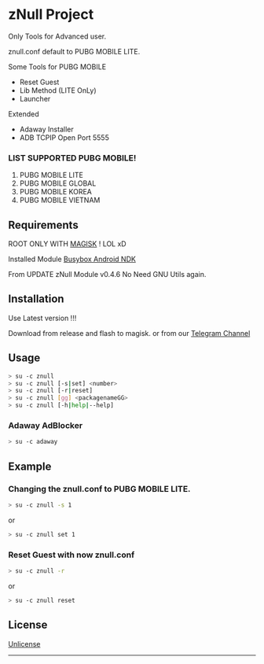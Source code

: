 # zNull Project

Only Tools for Advanced user.


znull.conf default to PUBG MOBILE LITE.

Some Tools for PUBG MOBILE
- Reset Guest
- Lib Method (LITE OnLy)
- Launcher

Extended
- Adaway Installer
- ADB TCPIP Open Port 5555

### LIST SUPPORTED PUBG MOBILE!
1. PUBG MOBILE LITE
2. PUBG MOBILE GLOBAL
3. PUBG MOBILE KOREA
4. PUBG MOBILE VIETNAM

## Requirements


ROOT ONLY WITH [MAGISK](https://github.com/topjohnwu/Magisk "Magisk Github") ! LOL xD


Installed Module [Busybox Android NDK](https://github.com/Magisk-Modules-Repo/busybox-ndk "Busybox Android NDK Magisk Repo")

From UPDATE zNull Module v0.4.6 No Need GNU Utils again.



## Installation

Use Latest version !!!

Download from release and flash to magisk.
or
from our [Telegram Channel](https://t.me/zNullProject_Channel "Our Telegram Channel, zNull | Updates")

## Usage

```bash
> su -c znull
> su -c znull [-s|set] <number>
> su -c znull [-r|reset]
> su -c znull [gg] <packagenameGG>
> su -c znull [-h|help|--help]
```

### Adaway AdBlocker
```bash
> su -c adaway
```

## Example

### Changing the znull.conf to PUBG MOBILE LITE.
```bash
> su -c znull -s 1
```
or
```bash
> su -c znull set 1
```


### Reset Guest with now znull.conf
```bash
> su -c znull -r
```
or
```bash
> su -c znull reset
```

## License

[Unlicense](https://github.com/adiprasetya/zNull-Project/blob/main/LICENSE "Unlicense License")

---

